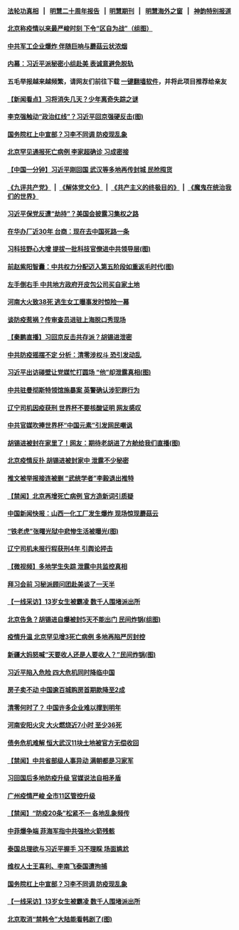 #### [法轮功真相](https://github.com/gfw-breaker/truth/blob/master/README.md?t=0) &nbsp;&nbsp;|&nbsp;&nbsp; [明慧二十周年报告](https://github.com/gfw-breaker/mh-reports/blob/master/README.md?t=0) &nbsp;&nbsp;|&nbsp;&nbsp;[明慧期刊](https://github.com/gfw-breaker/mh-qikan) &nbsp;&nbsp;|&nbsp;&nbsp; [明慧海外之窗](https://github.com/gfw-breaker/mh-news/blob/master/README.md?t=0) &nbsp;&nbsp;|&nbsp;&nbsp; [神韵特别报道](https://github.com/gfw-breaker/mh-news/blob/master/shenyun.md?t=0)
#### [ 北京称疫情以来最严峻时刻 下令“区自为战”（组图）](https://github.com/gfw-breaker/banned-news1/blob/master/pages/prog204/a103580455.md)
#### [ 中共军工企业爆炸 伴随巨响与蘑菇云状浓烟](https://github.com/gfw-breaker/banned-news1/blob/master/pages/nsc413/n13870733.md)
#### [ 内幕：习近平派秘密小组赴美 表诚意避免脱轨](https://github.com/gfw-breaker/banned-news1/blob/master/pages/prog204/a103580521.md)
#### 五毛举报越来越频繁，请网友们前往下载 [一键翻墙软件](https://github.com/gfw-breaker/ssr-accounts)，并将此项目推荐给亲友
#### [ 【新闻看点】习将消失几天？少年离奇失踪之谜](https://github.com/gfw-breaker/banned-news1/blob/master/pages/nsc413/n13870464.md)
#### [ 李克强触动“政治红线”？习近平回京强硬反击(图)](https://github.com/gfw-breaker/banned-news1/blob/master/pages/p2/1022299.md)
#### [ 国务院杠上中宣部？习李不同调 防疫现乱象](https://github.com/gfw-breaker/banned-news1/blob/master/pages/nsc413/n13870340.md)
#### [ 北京罕见通报死亡病例 李家超确诊 习成密接](https://github.com/gfw-breaker/banned-news1/blob/master/pages/prog204/a103580321.md)
#### [ 【中国一分钟】习近平刚回国 武汉等多地再传封城 民抢囤货](https://github.com/gfw-breaker/banned-news1/blob/master/pages/prog204/a103580315.md)
#### [](https://github.com/gfw-breaker/banned-news1/blob/master/pages/prog204/a103574272.md)
#### [《九评共产党》](https://github.com/begood0513/9ping.md/blob/master/README.md) &nbsp;|&nbsp; [《解体党文化》](../../../../jtdwh.md/blob/master/README.md)  &nbsp;|&nbsp; [《共产主义的终极目的》](../../../../gczydzjmd.md/blob/master/README.md) &nbsp;|&nbsp; [《魔鬼在统治我们的世界》](../../../../mgztzwmdsj.md/blob/master/README.md) 
#### [ 习近平保党反遭“劫持”？美国会披露习集权之路](https://github.com/gfw-breaker/banned-news1/blob/master/pages/prog204/a103579515.md)
#### [ 在华办厂近30年 台商：现在去中国死路一条](https://github.com/gfw-breaker/banned-news1/blob/master/pages/prog204/a103580101.md)
#### [ 习科技野心大增 提拔一批科技官僚进中共领导层(图)](https://github.com/gfw-breaker/banned-news1/blob/master/pages/p2/1022191.md)
#### [ 前赵紫阳智囊：中共权力分配迈入第五阶段如重返毛时代(图)](https://github.com/gfw-breaker/banned-news1/blob/master/pages/p2/1022317.md)
#### [ 左手倒右手 中共地方政府开皮包公司买自家土地](https://github.com/gfw-breaker/banned-news1/blob/master/pages/prog204/a103579809.md)
#### [ 河南大火致38死 逃生女工曝事发时惊险一幕](https://github.com/gfw-breaker/banned-news1/blob/master/pages/prog204/a103580533.md)
#### [ 谈防疫惹祸？传审查员进驻上海脱口秀现场](https://github.com/gfw-breaker/banned-news1/blob/master/pages/prog204/a103580054.md)
#### [ 【秦鹏直播】习回京反击共存派？胡锡进泄密](https://github.com/gfw-breaker/banned-news1/blob/master/pages/nsc413/n13870296.md)
#### [ 中共防疫摇摆不定 分析：清零涉权斗 恐引发动乱](https://github.com/gfw-breaker/banned-news1/blob/master/pages/prog204/a103579533.md)
#### [ 习近平出访碰壁让党媒忙打圆场 “他”却泄露真相(图)](https://github.com/gfw-breaker/banned-news1/blob/master/pages/p2/1022259.md)
#### [ 中共驻曼彻斯特领馆施暴案 英警确认涉犯罪行为](https://github.com/gfw-breaker/banned-news1/blob/master/pages/prog204/a103580425.md)
#### [ 辽宁司机因疫获刑 世界杯不要核酸证明 网友感叹](https://github.com/gfw-breaker/banned-news1/blob/master/pages/prog204/a103580051.md)
#### [ 中共官媒吹捧世界杯“中国元素”引发网民嘲讽](https://github.com/gfw-breaker/banned-news1/blob/master/pages/prog204/a103579765.md)
#### [ 胡锡进被封在家里了！网友：期待老胡进了方舱给我们直播(图)](https://github.com/gfw-breaker/banned-news1/blob/master/pages/p2/1022260.md)
#### [ 北京疫情反扑 胡锡进被封家中 泄露不少秘密](https://github.com/gfw-breaker/banned-news1/blob/master/pages/nsc413/n13870633.md)
#### [ 推文被举报接连被删 “武统学者”李毅退出推特](https://github.com/gfw-breaker/banned-news1/blob/master/pages/prog204/a103580039.md)
#### [ 【禁闻】北京再增死亡病例 官方造新词引质疑](https://github.com/gfw-breaker/banned-news1/blob/master/pages/prog204/a103579807.md)
#### [ 中国新闻快报：山西一化工厂发生爆炸 现场惊现蘑菇云](https://github.com/gfw-breaker/banned-news1/blob/master/pages/prog204/a103580318.md)
#### [ “铁老虎”张曙光狱中悲惨生活被曝光(图)](https://github.com/gfw-breaker/banned-news1/blob/master/pages/p2/1022167.md)
#### [ 辽宁司机未报行程获刑4年 引舆论抨击](https://github.com/gfw-breaker/banned-news1/blob/master/pages/prog204/a103580601.md)
#### [ 【微视频】多地学生失踪 泄露中共监控真相](https://github.com/gfw-breaker/banned-news1/blob/master/pages/nsc413/n13869887.md)
#### [ 拜习会前 习秘派顾问团赴美谈了一天半](https://github.com/gfw-breaker/banned-news1/blob/master/pages/nsc413/n13870401.md)
#### [ 【一线采访】13岁女生被霸凌 数千人围堵派出所](https://github.com/gfw-breaker/banned-news1/blob/master/pages/nsc413/n13870140.md)
#### [ 北京告急？胡锡进自爆被封5天不能出门 民间炸锅(组图)](https://github.com/gfw-breaker/banned-news1/blob/master/pages/p1/1022277.md)
#### [ 疫情升温 北京罕见增3死亡病例 多地再陷严厉封控](https://github.com/gfw-breaker/banned-news1/blob/master/pages/prog204/a103580188.md)
#### [ 新疆大妈怒喊“天要收人还是人要收人？”民间炸锅(图)](https://github.com/gfw-breaker/banned-news1/blob/master/pages/p1/1022255.md)
#### [ 习近平陷入危险 四大危机同时降临中国](https://github.com/gfw-breaker/banned-news1/blob/master/pages/soh5/673059.md)
#### [ 房子卖不动 中国逾百城购房首期款降至2成](https://github.com/gfw-breaker/banned-news1/blob/master/pages/prog204/a103579999.md)
#### [ 清零何时了？ 中国许多企业难以撑到明年](https://github.com/gfw-breaker/banned-news1/blob/master/pages/nsc413/n13870673.md)
#### [ 河南安阳火灾 大火燃烧近7小时 至少36死](https://github.com/gfw-breaker/banned-news1/blob/master/pages/nsc413/n13870495.md)
#### [ 债务危机难解 恒大武汉11块土地被官方无偿收回](https://github.com/gfw-breaker/banned-news1/blob/master/pages/prog204/a103580518.md)
#### [ 【禁闻】中共省部级人事异动 满朝都是习家军](https://github.com/gfw-breaker/banned-news1/blob/master/pages/prog204/a103580782.md)
#### [ 习回国后多地防疫升级 官媒说法自相矛盾](https://github.com/gfw-breaker/banned-news1/blob/master/pages/nf4514/n13869956.md)
#### [ 广州疫情严峻 全市11区管控升级](https://github.com/gfw-breaker/banned-news1/blob/master/pages/prog204/a103580605.md)
#### [ 【禁闻】“防疫20条”松紧不一 各地乱象频传](https://github.com/gfw-breaker/banned-news1/blob/master/pages/prog204/a103579822.md)
#### [ 中菲爆争端 菲海军指中共强抢火箭残骸](https://github.com/gfw-breaker/banned-news1/blob/master/pages/nsc413/n13870342.md)
#### [ 泰国总理欲与习近平握手 习不理睬 场面尴尬](https://github.com/gfw-breaker/banned-news1/blob/master/pages/prog204/a103577448.md)
#### [ 维权人士王喜利、李南飞泰国遭拘捕](https://github.com/gfw-breaker/banned-news1/blob/master/pages/prog204/a103579907.md)
#### [ 国务院杠上中宣部？习李不同调 防疫现乱象](https://github.com/gfw-breaker/banned-news1/blob/master/pages/nf4514/n13870340.md)
#### [ 【一线采访】13岁女生被霸凌 数千人围堵派出所](https://github.com/gfw-breaker/banned-news1/blob/master/pages/nf4514/n13870140.md)
#### [ 北京取消“禁韩令”大陆能看韩剧了(图)](https://github.com/gfw-breaker/banned-news1/blob/master/pages/p1/1022334.md)
